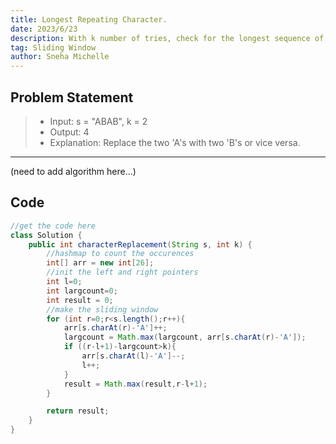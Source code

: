 ```yaml
---
title: Longest Repeating Character.
date: 2023/6/23
description: With k number of tries, check for the longest sequence of characters.
tag: Sliding Window
author: Sneha Michelle
---
```


## Problem Statement 
> * Input: s = "ABAB", k = 2 
> * Output: 4
> * Explanation: Replace the two 'A's with two 'B's or vice versa.


---
(need to add algorithm here...)

## Code 
```java
//get the code here
class Solution {
    public int characterReplacement(String s, int k) {
        //hashmap to count the occurences 
        int[] arr = new int[26];
        //init the left and right pointers
        int l=0; 
        int largcount=0;
        int result = 0;
        //make the sliding window
        for (int r=0;r<s.length();r++){
            arr[s.charAt(r)-'A']++;
            largcount = Math.max(largcount, arr[s.charAt(r)-'A']);
            if ((r-l+1)-largcount>k){
                arr[s.charAt(l)-'A']--;
                l++;
            }
            result = Math.max(result,r-l+1);
        }

        return result;
    }
}
```